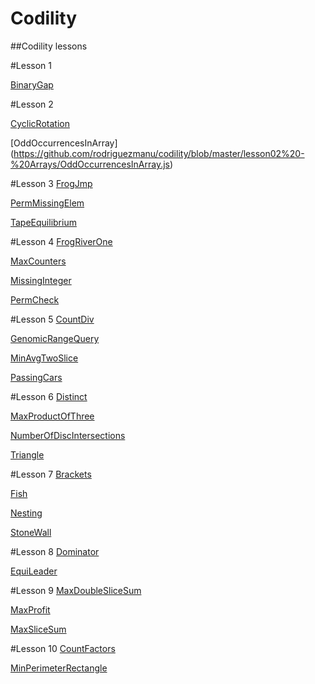 # Codility
##Codility lessons

#Lesson 1

[BinaryGap](https://github.com/rodriguezmanu/codility/blob/master/lesson01%20-%20Iterations/BinaryGap.js)

#Lesson 2

[CyclicRotation](https://github.com/rodriguezmanu/codility/blob/master/lesson02%20-%20Arrays/CyclicRotation.js)

[OddOccurrencesInArray] (https://github.com/rodriguezmanu/codility/blob/master/lesson02%20-%20Arrays/OddOccurrencesInArray.js)

#Lesson 3
[FrogJmp](https://github.com/rodriguezmanu/codility/blob/master/lesson03%20-%20Time%20Complexity/FrogJmp.js)

[PermMissingElem](https://github.com/rodriguezmanu/codility/blob/master/lesson03%20-%20Time%20Complexity/PermMissingElem.js)

[TapeEquilibrium](https://github.com/rodriguezmanu/codility/blob/master/lesson03%20-%20Time%20Complexity/TapeEquilibrium.js)

#Lesson 4
[FrogRiverOne](https://github.com/rodriguezmanu/codility/blob/master/lesson04%20-%20Counting%20Elements/FrogRiverOne.js)

[MaxCounters](https://github.com/rodriguezmanu/codility/blob/master/lesson04%20-%20Counting%20Elements/MaxCounters.js)

[MissingInteger](https://github.com/rodriguezmanu/codility/blob/master/lesson04%20-%20Counting%20Elements/MissingInteger)

[PermCheck](https://github.com/rodriguezmanu/codility/blob/master/lesson04%20-%20Counting%20Elements/PermCheck.js)

#Lesson 5
[CountDiv](https://github.com/rodriguezmanu/codility/blob/master/lesson05%20-%20Prefix%20Sums/CountDiv.js)

[GenomicRangeQuery](https://github.com/rodriguezmanu/codility/blob/master/lesson05%20-%20Prefix%20Sums/GenomicRangeQuery.js)

[MinAvgTwoSlice](https://github.com/rodriguezmanu/codility/blob/master/lesson05%20-%20Prefix%20Sums/MinAvgTwoSlice.js)

[PassingCars](https://github.com/rodriguezmanu/codility/blob/master/lesson05%20-%20Prefix%20Sums/PassingCars.js)

#Lesson 6
[Distinct](https://github.com/rodriguezmanu/codility/blob/master/lesson06%20-%20Sorting/Distinct.js)

[MaxProductOfThree](https://github.com/rodriguezmanu/codility/blob/master/lesson06%20-%20Sorting/MaxProductOfThree.js)

[NumberOfDiscIntersections](https://github.com/rodriguezmanu/codility/blob/master/lesson06%20-%20Sorting/NumberOfDiscIntersections.js)

[Triangle](https://github.com/rodriguezmanu/codility/blob/master/lesson06%20-%20Sorting/Triangle.js)

#Lesson 7
[Brackets](https://github.com/rodriguezmanu/codility/blob/master/lesson07%20-%20Stacks%20and%20Queues/Brackets.js)

[Fish](https://github.com/rodriguezmanu/codility/blob/master/lesson07%20-%20Stacks%20and%20Queues/Fish.js)

[Nesting](https://github.com/rodriguezmanu/codility/blob/master/lesson07%20-%20Stacks%20and%20Queues/Nesting.js)

[StoneWall](https://github.com/rodriguezmanu/codility/blob/master/lesson07%20-%20Stacks%20and%20Queues/StoneWall.js)

#Lesson 8
[Dominator](https://github.com/rodriguezmanu/codility/blob/master/lesson08%20-%20Leader/Dominator.js)

[EquiLeader](https://github.com/rodriguezmanu/codility/blob/master/lesson08%20-%20Leader/EquiLeader.js)

#Lesson 9
[MaxDoubleSliceSum](https://github.com/rodriguezmanu/codility/blob/master/lesson09%20-%20Maximum%20slice%20problem/MaxDoubleSliceSum.js)

[MaxProfit](https://github.com/rodriguezmanu/codility/blob/master/lesson09%20-%20Maximum%20slice%20problem/MaxProfit.js)

[MaxSliceSum](https://github.com/rodriguezmanu/codility/blob/master/lesson09%20-%20Maximum%20slice%20problem/MaxSliceSum.js)

#Lesson 10
[CountFactors](https://github.com/rodriguezmanu/codility/blob/master/lesson10%20-%20Prime%20and%20composite%20numbers/CountFactors.js)

[MinPerimeterRectangle](https://github.com/rodriguezmanu/codility/blob/master/lesson10%20-%20Prime%20and%20composite%20numbers/MinPerimeterRectangle.js)
